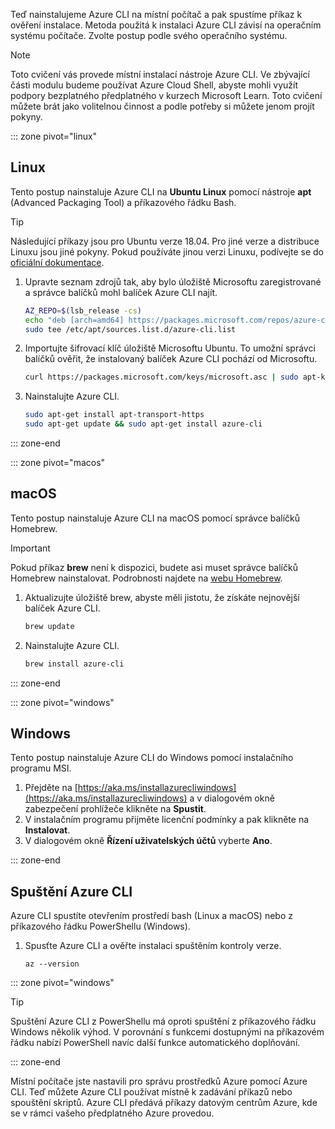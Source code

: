 Teď nainstalujeme Azure CLI na místní počítač a pak spustíme příkaz k ověření instalace. Metoda použitá k instalaci Azure CLI závisí na operačním systému počítače. Zvolte postup podle svého operačního systému.

> [!NOTE]
> Toto cvičení vás provede místní instalací nástroje Azure CLI. Ve zbývající části modulu budeme používat Azure Cloud Shell, abyste mohli využít podpory bezplatného předplatného v kurzech Microsoft Learn. Toto cvičení můžete brát jako volitelnou činnost a podle potřeby si můžete jenom projít pokyny.

::: zone pivot="linux"

## <a name="linux"></a>Linux

Tento postup nainstaluje Azure CLI na **Ubuntu Linux** pomocí nástroje **apt** (Advanced Packaging Tool) a příkazového řádku Bash.

> [!TIP]
> Následující příkazy jsou pro Ubuntu verze 18.04. Pro jiné verze a distribuce Linuxu jsou jiné pokyny. Pokud používáte jinou verzi Linuxu, podívejte se do [oficiální dokumentace](https://docs.microsoft.com/cli/azure/install-azure-cli).

1. Upravte seznam zdrojů tak, aby bylo úložiště Microsoftu zaregistrované a správce balíčků mohl balíček Azure CLI najít.

    ```bash
    AZ_REPO=$(lsb_release -cs)
    echo "deb [arch=amd64] https://packages.microsoft.com/repos/azure-cli/ $AZ_REPO main" | \
    sudo tee /etc/apt/sources.list.d/azure-cli.list
    ```

1. Importujte šifrovací klíč úložiště Microsoftu Ubuntu. To umožní správci balíčků ověřit, že instalovaný balíček Azure CLI pochází od Microsoftu.

    ```bash
    curl https://packages.microsoft.com/keys/microsoft.asc | sudo apt-key add -
    ```

1. Nainstalujte Azure CLI.

    ```bash
    sudo apt-get install apt-transport-https
    sudo apt-get update && sudo apt-get install azure-cli
    ```

::: zone-end

::: zone pivot="macos"

## <a name="macos"></a>macOS

Tento postup nainstaluje Azure CLI na macOS pomocí správce balíčků Homebrew.

> [!IMPORTANT]
> Pokud příkaz **brew** není k dispozici, budete asi muset správce balíčků Homebrew nainstalovat. Podrobnosti najdete na [webu Homebrew](https://brew.sh/).

1. Aktualizujte úložiště brew, abyste měli jistotu, že získáte nejnovější balíček Azure CLI.

    ```bash
    brew update
    ```

1. Nainstalujte Azure CLI.

    ```bash
    brew install azure-cli
    ```

::: zone-end

::: zone pivot="windows"

## <a name="windows"></a>Windows

Tento postup nainstaluje Azure CLI do Windows pomocí instalačního programu MSI.

1. Přejděte na [https://aka.ms/installazurecliwindows](https://aka.ms/installazurecliwindows) a v dialogovém okně zabezpečení prohlížeče klikněte na **Spustit**.
1. V instalačním programu přijměte licenční podmínky a pak klikněte na **Instalovat**.
1. V dialogovém okně **Řízení uživatelských účtů** vyberte **Ano**.

::: zone-end

## <a name="running-the-azure-cli"></a>Spuštění Azure CLI

Azure CLI spustíte otevřením prostředí bash (Linux a macOS) nebo z příkazového řádku PowerShellu (Windows).

1. Spusťte Azure CLI a ověřte instalaci spuštěním kontroly verze.

    ```azurecli
    az --version
    ```

::: zone pivot="windows"

> [!TIP]
> Spuštění Azure CLI z PowerShellu má oproti spuštění z příkazového řádku Windows několik výhod. V porovnání s funkcemi dostupnými na příkazovém řádku nabízí PowerShell navíc další funkce automatického doplňování.

::: zone-end

Místní počítače jste nastavili pro správu prostředků Azure pomocí Azure CLI. Teď můžete Azure CLI používat místně k zadávání příkazů nebo spouštění skriptů. Azure CLI předává příkazy datovým centrům Azure, kde se v rámci vašeho předplatného Azure provedou.